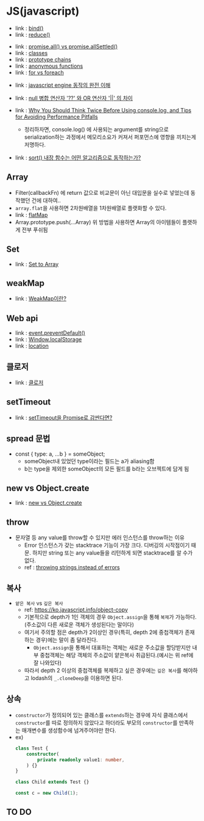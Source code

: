 # JS(javascript)

- link : [bind()](https://ko.javascript.info/bind)
- link : [reduce()](https://miiingo.tistory.com/365)
<!-- 2023.10.18 -->
- link : [promise.all() vs promise.allSettled()](https://inpa.tistory.com/entry/JS-%F0%9F%93%9A-%EB%8D%94%EC%9D%B4%EC%83%81-Promiseall-%EC%93%B0%EC%A7%80%EB%A7%90%EA%B3%A0-PromiseallSettled-%EC%82%AC%EC%9A%A9%ED%95%98%EC%9E%90)
- link : [classes](https://developer.mozilla.org/en-US/docs/Web/JavaScript/Reference/Classes)
- link : [prototype chains](https://developer.mozilla.org/en-US/docs/Web/JavaScript/Inheritance_and_the_prototype_chain)
- link : [anonymous functions](https://www.javascripttutorial.net/javascript-anonymous-functions/)
- link : [for vs foreach](https://stackoverflow.com/questions/43031988/javascript-efficiency-for-vs-foreach)
<!-- 2023.10.09 -->
- link : [javascript engine 동작의 완전 이해](https://www.youtube.com/watch?v=8aGhZQkoFbQ)
<!-- 2023.10.07 -->
- link : [null 병합 연산자 '??' 와 OR 연산자 '||' 의 차이](https://bbaktaeho-95.tistory.com/48)

- link : [Why You Should Think Twice Before Using console.log, and Tips for Avoiding Performance Pitfalls](https://medium.com/@xiaweiliang94/why-you-should-think-twice-before-using-console-log-and-tips-for-avoiding-performance-pitfalls-1228efc27360)
    - 정리하자면, console.log() 에 사용되는 argument를 string으로 serialization하는 과정에서 메모리소요가 커져서 퍼포먼스에 영향을 끼치는게 저명하다.

<!-- 우선 기록해둠. 좀 더 좋은 레퍼런스 찾아야함 -->
- link : [sort() 내장 함수는 어떤 알고리즘으로 동작하는가?](https://choyeon-dev.tistory.com/entry/JavaScript%EC%9D%98-sort%EB%8A%94-%EC%96%B4%EB%96%A4-%EC%A0%95%EB%A0%AC-%EC%95%8C%EA%B3%A0%EB%A6%AC%EC%A6%98%EC%9D%84-%EC%82%AC%EC%9A%A9%ED%95%A0%EA%B9%8C)

## Array
- Filter(callbackFn) 에 return 값으로 비교문이 아닌 대입문을 실수로 넣었는데 동작했던 건에 대하여..
- ```array.flat```을 사용하면 2차원배열을 1차원배열로 플랫화할 수 있다.
- link : [flatMap](https://developer.mozilla.org/en-US/docs/Web/JavaScript/Reference/Global_Objects/Array/flatMap)
- Array.prototype.push(...Array)
    위 방법을 사용하면 Array의 아이템들이 플랫하게 전부 푸쉬됨

## Set
- link : [Set to Array](https://hianna.tistory.com/421)

## weakMap
- link : [WeakMap이란?](https://ko.javascript.info/weakmap-weakset)

## Web api
- link : [event.preventDefault()](https://week-book.tistory.com/entry/%EC%9E%90%EB%B0%94%EC%8A%A4%ED%81%AC%EB%A6%BD%ED%8A%B8-preventDefault-%EC%A0%95%EB%A6%AC)
- link : [Window.localStorage](https://developer.mozilla.org/ko/docs/Web/API/Window/localStorage)
- link : [location](https://developer.mozilla.org/en-US/docs/Web/API/Location)

## 클로저
- link : [클로저](https://developer.mozilla.org/ko/docs/Web/JavaScript/Closures)

## setTimeout
- link : [setTimeout을 Promise로 감싼다면?](https://footprint-of-nawin.tistory.com/97)

## spread 문법
- const { type: a, ...b } = someObject;
    - someObject내 있었던 type이라는 필드는 a가 aliasing함
    - b는 type을 제외한 someObject의 모든 필드를 b라는 오브젝트에 담게 됨

## new vs Object.create
- link : [new vs Object.create](https://clearwater92.tistory.com/11)

## throw
- 문자열 등 any value를 throw할 수 있지만 에러 인스턴스를 throw하는 이유
    - Error 인스턴스가 갖는 stacktrace 기능이 가장 크다. 디버깅의 시작점이기 때문. 하지만 string 또는 any value들을 리턴하게 되면 stacktrace를 알 수가 없다.
    - ref : [throwing strings instead of errors](https://stackoverflow.com/questions/11502052/throwing-strings-instead-of-errors)

## 복사
- `얕은 복사` vs `깊은 복사`
    - ref: https://ko.javascript.info/object-copy
    - 기본적으로 depth가 1인 객체의 경우 `Object.assign`을 통해 `복제`가 가능하다.(주소값이 다른 새로운 객체가 생성된다는 말이다)
    - 여기서 주의할 점은 depth가 2이상인 경우(특히, depth 2에 중첩객체가 존재하는 경우)에는 말이 좀 달라진다.
        - `Object.assign`을 통해서 대표하는 객체는 새로운 주소값을 할당받지만 내부 중첩객체는 해당 객체의 주소값이 얕은복사 취급된다.(예시는 위 ref에 잘 나와있다)
    - 따라서 depth 2 이상의 중첩객체를 복제하고 싶은 경우에는 `깊은 복사`를 해야하고 lodash의 `_.cloneDeep`을 이용하면 된다.

## 상속
- `constructor`가 정의되어 있는 클래스를 `extends`하는 경우에 자식 클래스에서 `constructor`를 따로 정의하지 않았다고 하더라도 부모의 `constructor`를 만족하는 매개변수를 생성함수에 넘겨주어야만 한다.
- ex)
    ```ts
    class Test {
        constructor(
            private readonly value1: number,
        ) {}
    }

    class Child extends Test {}

    const c = new Child(1);
    ```

## TO DO
